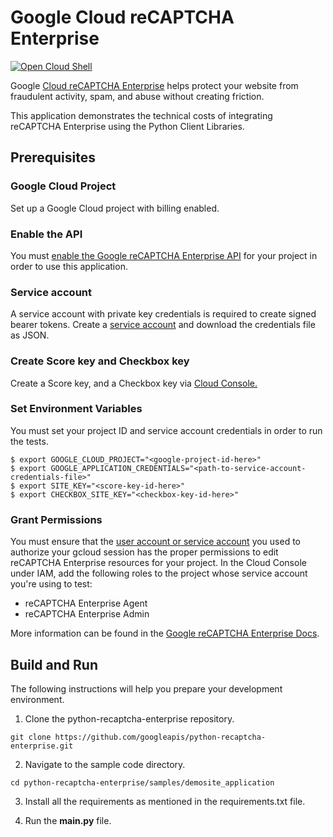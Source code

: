 # Google Cloud reCAPTCHA Enterprise


<a href="https://console.cloud.google.com/security/recaptcha?cloudshell=true">
<img alt="Open Cloud Shell" src ="http://gstatic.com/cloudssh/images/open-btn.png"></a>

Google [Cloud reCAPTCHA Enterprise](https://cloud.google.com/recaptcha-enterprise) helps protect your website from fraudulent activity, spam, and abuse without creating friction.

This application demonstrates the technical costs of integrating reCAPTCHA Enterprise using the Python Client Libraries.

## Prerequisites

### Google Cloud Project

Set up a Google Cloud project with billing enabled.

### Enable the API

You must [enable the Google reCAPTCHA Enterprise API](https://console.cloud.google.com/flows/enableapi?apiid=recaptchaenterprise.googleapis.com) for your project in order to use this application.

### Service account

A service account with private key credentials is required to create signed bearer tokens.
Create a [service account](https://console.cloud.google.com/iam-admin/serviceaccounts/create) and download the credentials file as JSON.

### Create Score key and Checkbox key

Create a Score key, and a Checkbox key via [Cloud Console.](https://console.cloud.google.com/security/recaptcha)

### Set Environment Variables

You must set your project ID and service account credentials in order to run the tests.

```
$ export GOOGLE_CLOUD_PROJECT="<google-project-id-here>"
$ export GOOGLE_APPLICATION_CREDENTIALS="<path-to-service-account-credentials-file>"
$ export SITE_KEY="<score-key-id-here>"
$ export CHECKBOX_SITE_KEY="<checkbox-key-id-here>"
```

### Grant Permissions

You must ensure that the [user account or service account](https://cloud.google.com/iam/docs/service-accounts#differences_between_a_service_account_and_a_user_account) you used to authorize your gcloud session has the proper permissions to edit reCAPTCHA Enterprise resources for your project. In the Cloud Console under IAM, add the following roles to the project whose service account you're using to test:

* reCAPTCHA Enterprise Agent
* reCAPTCHA Enterprise Admin

More information can be found in the [Google reCAPTCHA Enterprise Docs](https://cloud.google.com/recaptcha-enterprise/docs/access-control#rbac_iam).


## Build and Run

The following instructions will help you prepare your development environment.


1. Clone the python-recaptcha-enterprise repository.
```
git clone https://github.com/googleapis/python-recaptcha-enterprise.git
```

2. Navigate to the sample code directory.

```
cd python-recaptcha-enterprise/samples/demosite_application
```

3. Install all the requirements as mentioned in the requirements.txt file.


4. Run the **main.py** file.
